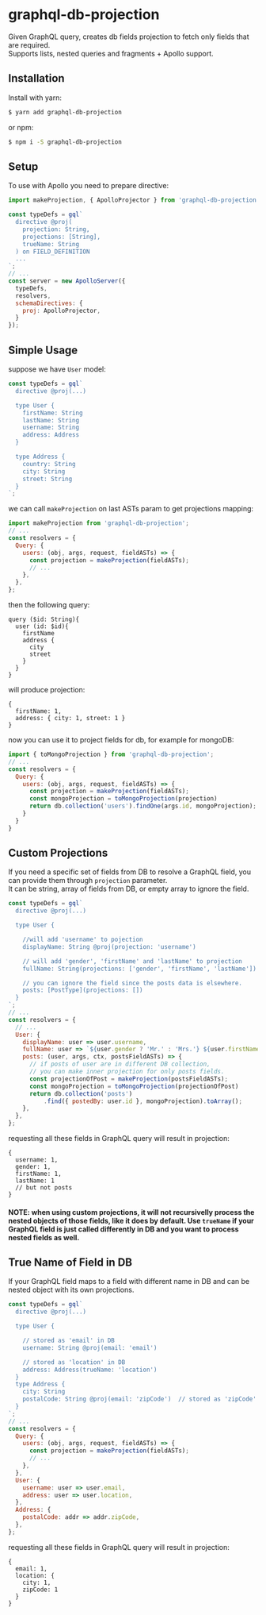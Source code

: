 # graphql-db-projection

Given GraphQL query, creates db fields projection to fetch only fields that are required.
<br/>Supports lists, nested queries and fragments + Apollo support.

## Installation

Install with yarn:

```bash
$ yarn add graphql-db-projection
```

or npm:

```bash
$ npm i -S graphql-db-projection
```

## Setup
To use with Apollo you need to prepare directive:

```js
import makeProjection, { ApolloProjector } from 'graphql-db-projection';

const typeDefs = gql`
  directive @proj(
    projection: String,
    projections: [String],
    trueName: String
  ) on FIELD_DEFINITION
  ...
`;
// ...
const server = new ApolloServer({
  typeDefs,
  resolvers,
  schemaDirectives: {
    proj: ApolloProjector,
  }
});

```

## Simple Usage
suppose we have `User` model:
```js
const typeDefs = gql`
  directive @proj(...)

  type User {
    firstName: String
    lastName: String
    username: String
    address: Address
  }

  type Address {
    country: String
    city: String
    street: String
  }
`;
```
we can call `makeProjection` on last ASTs param to get projections mapping:
```js
import makeProjection from 'graphql-db-projection';
// ...
const resolvers = {
  Query: {
    users: (obj, args, request, fieldASTs) => {
      const projection = makeProjection(fieldASTs);
      // ...
    },
  },
};
```
then the following query:
```
query ($id: String){
  user (id: $id){
    firstName
    address {
      city
      street
    }
  }
}
```
will produce projection:
```
{ 
  firstName: 1,
  address: { city: 1, street: 1 }
}
```
now you can use it to project fields for db, for example for mongoDB:
```js
import { toMongoProjection } from 'graphql-db-projection';
// ...
const resolvers = {
  Query: {
    users: (obj, args, request, fieldASTs) => {
      const projection = makeProjection(fieldASTs);
      const mongoProjection = toMongoProjection(projection)
      return db.collection('users').findOne(args.id, mongoProjection);
    }
  }
}
```

## Custom Projections
If you need a specific set of fields from DB to resolve a GraphQL field,
you can provide them through `projection` parameter.
<br/>It can be string, array of fields from DB, or empty array to ignore the field.
```js
const typeDefs = gql`
  directive @proj(...)

  type User {

    //will add 'username' to pojection
    displayName: String @proj(projection: 'username')

    // will add 'gender', 'firstName' and 'lastName' to projection
    fullName: String(projections: ['gender', 'firstName', 'lastName'])

    // you can ignore the field since the posts data is elsewhere.
    posts: [PostType](projections: [])
  }
`;
// ...
const resolvers = {
  // ...
  User: {
    displayName: user => user.username,
    fullName: user => `${user.gender ? 'Mr.' : 'Mrs.'} ${user.firstName} ${user.lastName}`,
    posts: (user, args, ctx, postsFieldASTs) => {
      // if posts of user are in different DB collection,
      // you can make inner projection for only posts fields.
      const projectionOfPost = makeProjection(postsFieldASTs);
      const mongoProjection = toMongoProjection(projectionOfPost)
      return db.collection('posts')
          .find({ postedBy: user.id }, mongoProjection).toArray();
    },
  },
};
```
requesting all these fields in GraphQL query will result in projection:
```
{ 
  username: 1,
  gender: 1,
  firstName: 1,
  lastName: 1
  // but not posts
}
```

#### NOTE: when using custom projections, it will not recursivelly process the nested objects of those fields, like it does by default. Use `trueName` if your GraphQL field is just called differently in DB and you want to process nested fields as well.

## True Name of Field in DB
If your GraphQL field maps to a field with different name in DB and can be nested object with its own projections.
```js
const typeDefs = gql`
  directive @proj(...)

  type User {

    // stored as 'email' in DB
    username: String @proj(email: 'email')

    // stored as 'location' in DB
    address: Address(trueName: 'location')
  }
  type Address {
    city: String
    postalCode: String @proj(email: 'zipCode')  // stored as 'zipCode' in DB
  }
`;
// ...
const resolvers = {
  Query: {
    users: (obj, args, request, fieldASTs) => {
      const projection = makeProjection(fieldASTs);
      // ...
    },
  },
  User: {
    username: user => user.email,
    address: user => user.location,
  },
  Address: {
    postalCode: addr => addr.zipCode,
  },
};
```
requesting all these fields in GraphQL query will result in projection:
```
{ 
  email: 1,
  location: {
    city: 1,
    zipCode: 1
  }
}
```